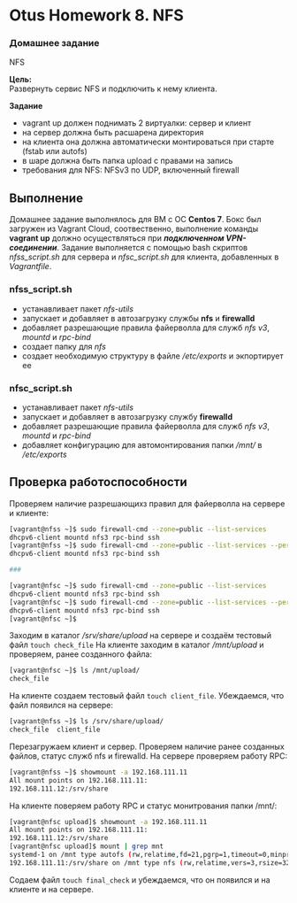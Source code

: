 # Otus Homework 8. NFS

### Домашнее задание
NFS

**Цель:**  
Развернуть сервис NFS и подключить к нему клиента.

**Задание**
- vagrant up должен поднимать 2 виртуалки: сервер и клиент
- на сервер должна быть расшарена директория
- на клиента она должна автоматически монтироваться при старте (fstab или autofs)
- в шаре должна быть папка upload с правами на запись
- требования для NFS: NFSv3 по UDP, включенный firewall

## Выполнение
Домашнее задание выполнялось для ВМ с ОС **Centos 7**. Бокс был загружен из Vagrant Cloud, соотвественно, выполнение команды **vagrant up** должно осуществляться при ***подключенном VPN-соединении***. Задание выполняется с помощью bash скриптов *nfss_script.sh* для сервера и *nfsc_script.sh* для клиента, добавленных в *Vagrantfile*.

### nfss_script.sh
- устанавливает пакет *nfs-utils*
- запускает и добавляет в автозагрузку службы **nfs** и **firewalld**
- добавляет разрешающие правила файерволла для служб *nfs v3*, *mountd* и *rpc-bind*
- создает папку для *nfs*
- создает необходимую структуру в файле */etc/exports* и экпортирует ее

### nfsc_script.sh
- устанавливает пакет *nfs-utils*
- запускает и добавляет в автозагрузку службу **firewalld**
- добавляет разрешающие правила файерволла для служб *nfs v3*, *mountd* и *rpc-bind*
- добавляет конфигурацию для автомонтирования папки */mnt/* в  */etc/exports*

## Проверка работоспособности

Проверяем наличие разрешающихз правил для файерволла на сервере и клиенте:
```bash
[vagrant@nfss ~]$ sudo firewall-cmd --zone=public --list-services
dhcpv6-client mountd nfs3 rpc-bind ssh
[vagrant@nfss ~]$ sudo firewall-cmd --zone=public --list-services --permanent
dhcpv6-client mountd nfs3 rpc-bind ssh

###

[vagrant@nfsc ~]$ sudo firewall-cmd --zone=public --list-services
dhcpv6-client mountd nfs3 rpc-bind ssh
[vagrant@nfsc ~]$ sudo firewall-cmd --zone=public --list-services --permanent
dhcpv6-client mountd nfs3 rpc-bind ssh
[vagrant@nfsc ~]$

```

Заходим в каталог */srv/share/upload* на сервере и создаём тестовый файл `touch check_file`
На клиенте заходим в каталог */mnt/upload* и проверяем, ранее созданного файла:
```bash
[vagrant@nfsc ~]$ ls /mnt/upload/
check_file
```
На клиенте создаем тестовый файл `touch client_file`. Убеждаемся, что файл появился на сервере:
```bash
[vagrant@nfss ~]$ ls /srv/share/upload/
check_file  client_file
```
Перезагружаем клиент и сервер. Проверяем наличие ранее созданных файлов, статус служб nfs и firewalld.
На сервере проверяем работу RPC:
```bash
[vagrant@nfss ~]$ showmount -a 192.168.111.11
All mount points on 192.168.111.11:
192.168.111.12:/srv/share
```

На клиенте поверяем работу RPC и статус монитрования папки /mnt/:
```bash
[vagrant@nfsc upload]$ showmount -a 192.168.111.11
All mount points on 192.168.111.11:
192.168.111.12:/srv/share
[vagrant@nfsc upload]$ mount | grep mnt
systemd-1 on /mnt type autofs (rw,relatime,fd=21,pgrp=1,timeout=0,minproto=5,maxproto=5,direct,pipe_ino=10864)
192.168.111.11:/srv/share on /mnt type nfs (rw,relatime,vers=3,rsize=32768,wsize=32768,namlen=255,hard,proto=udp,timeo=11,retrans=3,sec=sys,mountaddr=192.168.111.11,mountvers=3,mountport=20048,mountproto=udp,local_lock=none,addr=192.168.111.11)
```
Содаем файл `touch final_check` и убеждаемся, что он появился и на клиенте и на сервере.


